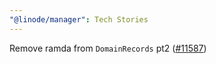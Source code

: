 ```yaml
---
"@linode/manager": Tech Stories
---
```


Remove ramda from `DomainRecords` pt2 ([#11587](https://github.com/linode/manager/pull/11587))
